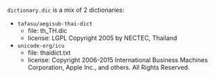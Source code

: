 `dictionary.dic` is a mix of 2 dictionaries:
- `tafasu/aegisub-thai-dict`
  - file: th_TH.dic
  - license:
    LGPL Copyright 2005 by NECTEC, Thailand
- `unicode-org/icu`
  - file: thaidict.txt
  - license:
    Copyright 2006-2015 International Business Machines Corporation, Apple Inc., and others. All Rights Reserved.

